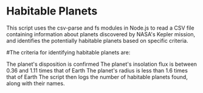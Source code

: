 # Habitable Planets
This script uses the csv-parse and fs modules in Node.js to read a CSV file containing information about planets discovered by NASA's Kepler mission, and identifies the potentially habitable planets based on specific criteria.

#The criteria for identifying habitable planets are:

The planet's disposition is confirmed
The planet's insolation flux is between 0.36 and 1.11 times that of Earth
The planet's radius is less than 1.6 times that of Earth
The script then logs the number of habitable planets found, along with their names.
